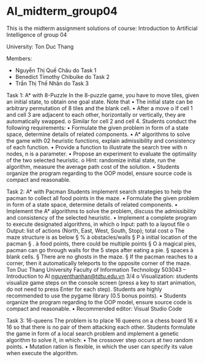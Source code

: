 # AI_midterm_group04
This is the midterm assignment solutions of course: Introduction to Artificial Intelligence of group 04

University: Ton Duc Thang

Members:
+ Nguyễn Thị Quế Châu do Task 1
+ Benedict Timothy Chibuike do Task 2
+ Trần Thị Thế Nhân do Task 3

Task 1: A* with 8-Puzzle
In the 8-puzzle game, you have to move tiles, given an initial state, to obtain one 
goal state. Note that
• The initial state can be arbitrary permutation of 8 tiles and the blank cell.
• After a move
o If cell 1 and cell 3 are adjacent to each other, horizontally or vertically, 
they are automatically swapped.
o Similar for cell 2 and cell 4.
Students conduct the following requirements:
• Formulate the given problem in form of a state space, determine details of related 
components.
• A* algorithms to solve the game with 02 heuristic functions, explain 
admissibility and consistency of each function.
• Provide a function to illustrate the search tree with n nodes, n is a parameter.
• Propose an experiment to evaluate the optimality of the two selected heuristic.
o Hint: randomize initial state, run the algorithm, measure the average path 
cost of the solution.
• Students organize the program regarding to the OOP model, ensure source code 
is compact and reasonable.

Task 2: A* with Pacman
Students implement search strategies to help the pacman to collect all food points in 
the maze.
• Formulate the given problem in form of a state space, determine details of related 
components.
• Implement the A* algorithms to solve the problem, discuss the admissibility and 
consistency of the selected heuristic.
• Implement a complete program to execute designated algorithms, in which
o Input: path to a layout file
o Output: list of actions (North, East, West, South, Stop); total cost
o The maze structure is as below
§ % à obstacles/walls
§ P à initial location of the pacman
§ . à food points, there could be multiple points
§ O à magical pies, pacman can go through walls for the 5 steps 
after eating a pie.
§ spaces à blank cells.
§ There are no ghosts in the maze.
§ If the pacman reaches to a corner, then it automatically teleports to 
the opposite corner of the maze.
Ton Duc Thang University
Faculty of Information Technology
503043 – Introduction to AI nguyenthanhan@tdtu.edu.vn 3/4
o Visualization: students visualize game steps on the console screen (press 
a key to start animation, do not need to press Enter for each step). Students 
are highly recommended to use the pygame library (0.5 bonus points).
• Students organize the program regarding to the OOP model, ensure source code 
is compact and reasonable.
• Recommended editor: Visual Studio Code

Task 3: 16-queens
The problem is to place 16 queens on a chess board 16 x 16 so that there is no pair 
of them attacking each other.
Students formulate the game in form of a local search problem and implement a 
genetic algorithm to solve it, in which:
• The crossover step occurs at two random points.
• Mutation ration is flexible, in which the user can specify its value when execute 
the algorithm.
